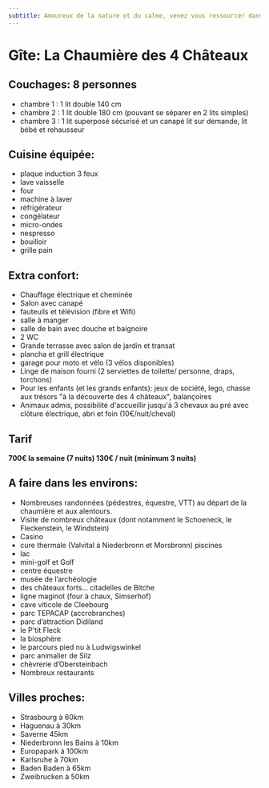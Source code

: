 ```yaml
---
subtitle: Amoureux de la nature et du calme, venez vous ressourcer dans notre maison en toit de chaume entièrement rénovée, nichée dans le Parc Naturel Régional des Vosges du Nord.
---
```


# Gîte: La Chaumière des 4 Châteaux

## Couchages: 8 personnes

- chambre 1 : 1 lit double 140 cm
- chambre 2 : 1 lit double 180 cm (pouvant se séparer en 2 lits simples)
- chambre 3 : 1 lit superposé sécurisé et un canapé lit
sur demande, lit bébé et rehausseur

## Cuisine équipée:

- plaque induction 3 feux
- lave vaisselle
- four
- machine à laver
- réfrigérateur
- congélateur
- micro-ondes
- nespresso
- bouilloir
- grille pain

## Extra confort:

- Chauffage électrique et cheminée
- Salon avec canapé
- fauteuils et télévision (fibre et Wifi)
- salle à manger
- salle de bain avec douche et baignoire
- 2 WC
- Grande terrasse avec salon de jardin et transat
- plancha et grill électrique
- garage pour moto et vélo  (3 vélos disponibles)
- Linge de maison fourni (2 serviettes de toilette/ personne, draps, torchons)
- Pour les enfants (et les grands enfants): jeux de société, lego, chasse aux trésors "à la découverte des 4 châteaux", balançoires
- Animaux admis, possibilité d'accueillir jusqu'à 3 chevaux au pré avec clôture électrique, abri et foin (10€/nuit/cheval)

## Tarif

**700€ la semaine (7 nuits) 130€ / nuit (minimum 3 nuits)**

## A faire dans les environs:

- Nombreuses randonnées (pédestres, équestre, VTT) au départ de la chaumière et aux alentours.
- Visite de nombreux châteaux (dont notamment le Schoeneck, le Fleckenstein, le Windstein)
- Casino
- cure thermale (Valvital à Niederbronn et Morsbronn) piscines
- lac
- mini-golf et Golf
- centre équestre
- musée de l’archéologie
- des châteaux forts... citadelles de Bitche
- ligne maginot (four à chaux, Simserhof)
- cave viticole de Cleebourg
- parc TEPACAP (accrobranches)
- parc d’attraction Didiland
- le P'tit Fleck
- la biosphère
- le parcours pied nu à Ludwigswinkel
- parc animalier de Silz
- chèvrerie d’Obersteinbach
- Nombreux restaurants

## Villes proches:

- Strasbourg à 60km
- Haguenau à 30km
- Saverne 45km
- Niederbronn les Bains à 10km
- Europapark à 100km
- Karlsruhe à 70km
- Baden Baden à 65km
- Zweibrucken à 50km
